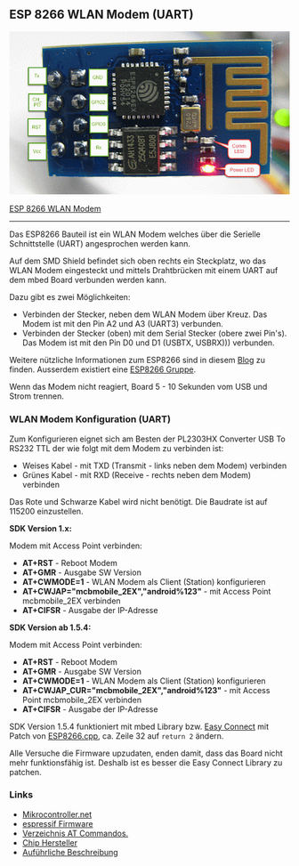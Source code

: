 ## ESP 8266 WLAN Modem (UART)

![](../../images/actors/ESP8266.png) 

[ESP 8266 WLAN Modem](http://www.esp8266.com/wiki/doku.php)

- - -

Das ESP8266 Bauteil ist ein WLAN Modem welches über die Serielle Schnittstelle (UART) angesprochen werden kann.

Auf dem SMD Shield befindet sich oben rechts ein Steckplatz, wo das WLAN Modem eingesteckt und mittels Drahtbrücken mit einem UART auf dem mbed Board verbunden werden kann.

Dazu gibt es zwei Möglichkeiten:

*   Verbinden der Stecker, neben dem WLAN Modem über Kreuz. Das Modem ist mit den Pin A2 und A3 (UART3) verbunden.
*   Verbinden der Stecker (oben) mit dem Serial Stecker (obere zwei Pin&#039;s). Das Modem ist mit den Pin D0 und D1 (USBTX, USBRX))) verbunden.

Weitere nützliche Informationen zum ESP8266 sind in diesem [Blog](https://orxor.wordpress.com/2015/01/30/esp8266-intro/) zu finden. Ausserdem existiert eine [ESP8266 Gruppe](https://developer.mbed.org/teams/ESP8266/).

Wenn das Modem nicht reagiert, Board 5 - 10 Sekunden vom USB und Strom trennen.

### WLAN Modem Konfiguration (UART)

Zum Konfigurieren eignet sich am Besten der PL2303HX Converter USB To RS232 TTL der wie folgt mit dem Modem zu verbinden ist:

*   Weises Kabel - mit TXD (Transmit - links neben dem Modem) verbinden
*   Grünes Kabel - mit RXD (Receive - rechts neben dem Modem) verbinden

Das Rote und Schwarze Kabel wird nicht benötigt. Die Baudrate ist auf 115200 einzustellen.

**SDK Version 1.x:**

Modem mit Access Point verbinden:

*   **AT+RST** - Reboot Modem
*   **AT+GMR** - Ausgabe SW Version
*   **AT+CWMODE=1** - WLAN Modem als Client (Station) konfigurieren
*   **AT+CWJAP="mcbmobile_2EX","android%123"** - mit Access Point mcbmobile_2EX verbinden
*   **AT+CIFSR** - Ausgabe der IP-Adresse

**SDK Version ab 1.5.4:**

Modem mit Access Point verbinden:

*   **AT+RST** - Reboot Modem
*   **AT+GMR** - Ausgabe SW Version
*   **AT+CWMODE=1** - WLAN Modem als Client (Station) konfigurieren
*   **AT+CWJAP_CUR="mcbmobile_2EX","android%123"** - mit Access Point mcbmobile_2EX verbinden
*   **AT+CIFSR** - Ausgabe der IP-Adresse

SDK Version 1.5.4 funktioniert mit mbed Library bzw. [Easy Connect](https://github.com/ARMmbed/easy-connect/) mit Patch von
[ESP8266.cpp](https://github.com/ARMmbed/esp8266-driver/blob/master/ESP8266/ESP8266.cpp), ca. Zeile 32 auf `return 2` ändern.

Alle Versuche die Firmware upzudaten, enden damit, dass das Board nicht mehr funktionsfähig ist. Deshalb ist es besser die Easy Connect Library zu patchen. 

### Links

* [Mikrocontroller.net](https://www.mikrocontroller.net/articles/ESP8266)
* [espressif Firmware](https://github.com/espressif/ESP8266_NONOS_SDK/tree/master/bin/at)
* [Verzeichnis AT Commandos.](https://room-15.github.io/blog/2015/03/26/esp8266-at-command-reference/)
* [Chip Hersteller](https://espressif.com/en)
* [Auführliche Beschreibung](https://playground.boxtec.ch/doku.php/wireless/esp8266)